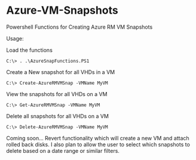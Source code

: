 # Azure-VM-Snapshots
Powershell Functions for Creating Azure RM VM Snapshots


Usage:

Load the functions

    C:\> . .\AzureSnapFunctions.PS1

Create a New snapshot for all VHDs in a VM

    C:\> Create-AzureRMVMSnap -VMName MyVM


View the snapshots for all VHDs on a VM

    C:\> Get-AzureRMVMSnap -VMName MyVM


Delete all snapshots for all VHDs on a VM

    C:\> Delete-AzureRMVMSnap -VMName MyVM

Coming soon... Revert functionality which will create a new VM and attach rolled back disks. I also plan to allow the user to select which snapshots to delete based on a date range or similar filters.
